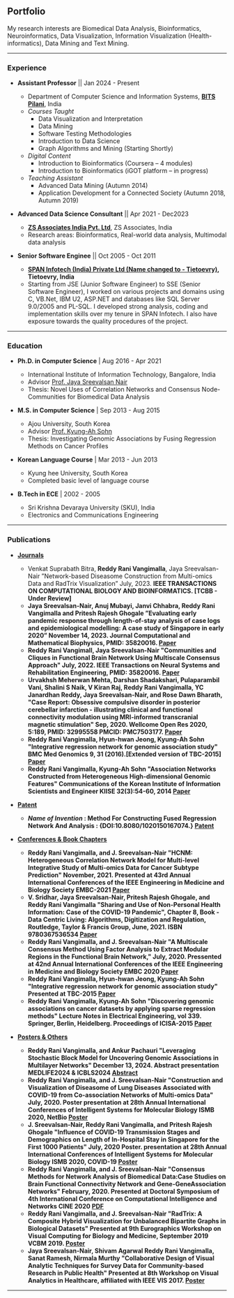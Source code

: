 ## Portfolio
My research interests are Biomedical Data Analysis, Bioinformatics, Neuroinformatics, Data Visualization, Information
Visualization (Health-informatics), Data Mining and Text Mining.

---
 
### Experience
- <b>Assistant Professor</b> || Jan 2024 - Present
  -  Department of Computer Science and Information Systems, <b>[BITS Pilani](https://academic.bits-pilani.ac.in/)</b>, India    
   - <i>Courses Taught</i>  
     - Data Visualization and Interpretation
     - Data Mining
     - Software Testing Methodologies
     - Introduction to Data Science
     - Graph Algorithms and Mining (Starting Shortly)        
   - <i>Digital Content</i>  
     - Introduction to Bioinformatics (Coursera – 4 modules)
     - Introduction to Bioinformatics (iGOT platform – in progress)    
   - <i>Teaching Assistant</i>  
     - Advanced Data Mining (Autumn 2014)
     - Application Development for a Connected Society (Autumn 2018, Autumn 2019)
    
- <b>Advanced Data Science Consultant</b> || Apr 2021 - Dec2023
  - <b>[ZS Associates India Pvt. Ltd](https://www.zs.com/)</b>, ZS Associates, India
  - Research areas: Bioinformatics, Real-world data analysis, Multimodal data analysis
      
- <b>Senior Software Enginee</b> || Oct 2005 - Oct 2011
  - <b>[SPAN Infotech (India) Private Ltd (Name changed to - Tietoevry)](https://www.evry.com/in/), Tietoevry, India </b>
  - Starting from JSE (Junior Software Engineer) to SSE (Senior Software Engineer), I worked on various projects and domains using C, VB.Net, IBM U2, ASP.NET and databases like SQL Server 9.0/2005 and PL-SQL. I developed strong analysis, coding and implementation skills over my tenure in SPAN Infotech. I also have exposure towards the quality procedures of the project.

---

### Education
- <b>Ph.D. in Computer Science</b> | Aug 2016 - Apr 2021
  - International Institute of Information Technology, Bangalore, India  
  - Advisor [Prof. Jaya Sreevalsan Nair](https://sites.google.com/view/jaya-sreevalsan-nair/)
  - Thesis: Novel Uses of Correlation Networks and Consensus Node-Communities for Biomedical Data Analysis 
    
- <b>M.S. in Computer Science</b> | Sep 2013 - Aug 2015
  - Ajou University, South Korea 
  - Advisor [Prof. Kyung-Ah Sohn](https://sites.google.com/site/kasohn/home) 
  - Thesis: Investigating Genomic Associations by Fusing Regression Methods on Cancer Profiles
   
- <b>Korean Language Course</b> | Mar 2013 - Jun 2013
   - Kyung hee University, South Korea
   - Completed basic level of language course

- <b>B.Tech in ECE</b> | 2002 - 2005
  - Sri Krishna Devaraya University (SKU), India
  - Electronics and Communications  Engineering

---

### Publications
- <u><b>Journals</b></u>
  - Venkat Suprabath Bitra, <b>Reddy Rani Vangimalla</b>, Jaya Sreevalsan-Nair ”Network-based Diseasome Construction from Multi-omics Data and RadTrix Visualization” July, 2023. <b>IEEE TRANSACTIONS ON COMPUTATIONAL BIOLOGY AND BIOINFORMATICS. [TCBB - Under Review]
  - Jaya Sreevalsan-Nair, Anuj Mubayi, Janvi Chhabra, <b>Reddy Rani Vangimalla</b> and Pritesh Rajesh Ghogale ”Evaluating early pandemic response through length-of-stay analysis of case logs and epidemiological modelling: A case study of Singapore in early 2020” November 14, 2023. <b>Journal Computational and Mathematical Biophysics</b>, PMID: 35820016. [Paper](https://doi.org/10.1515/cmb-2023-0104)
  - <b>Reddy Rani Vangimall</b>, Jaya Sreevalsan-Nair "Communities and Cliques in Functional Brain Network Using Multiscale Consensus Approach" July, 2022. <b>IEEE Transactions on Neural Systems and Rehabilitation Engineering</b>, PMID: 35820016. [Paper](https://ieeexplore.ieee.org/document/9826786)
  - Urvakhsh Meherwan Mehta, Darshan Shadakshari, Pulaparambil Vani, Shalini S Naik, V Kiran Raj, <b>Reddy Rani Vangimalla</b>, YC Janardhan Reddy, Jaya Sreevalsan-Nair, and Rose Dawn Bharath, "Case Report: Obsessive compulsive disorder in posterior cerebellar infarction - illustrating clinical and functional connectivity modulation using MRI-informed transcranial magnetic stimulation" Sep, 2020. <b>Wellcome Open Res 2020</b>, 5:189, PMID: 32995558 PMCID: PMC7503177. [Paper](https://doi.org/10.12688/wellcomeopenres.16183.2)
  - <b>Reddy Rani Vangimalla</b>, Hyun-hwan Jeong, Kyung-Ah Sohn "Integrative regression network for genomic association study" <b>BMC Med Genomics</b> 9, 31 (2016).[Extended version of <b>TBC-2015</b>] [Paper](https://doi.org/10.1186/s12920-016-0192-7)
  - <b>Reddy Rani Vangimalla</b>, Kyung-Ah Sohn "Association Networks Constructed from Heterogeneous High-dimensional Genomic Features" Communications of the Korean Institute of Information Scientists and Engineer <b>KIISE</b> 32(3):54-60, 2014 [Paper](https://www.dbpia.co.kr/Journal/articleDetail?nodeId=NODE02373852)

- <u><b> Patent </b></u>
  - <i>Name of Invention</i> : Method For Constructing Fused Regression Network And  Analysis : {DOI:10.8080/1020150167074.} [Patent](https://doi.org/10.8080/1020150167074?urlappend=en)
    
- <u><b>Conferences & Book Chapters</b></u>
  - <b>Reddy Rani Vangimalla</b>, and J. Sreevalsan-Nair "HCNM: Heterogeneous Correlation Network Model for Multi-level Integrative Study of Multi-omics Data for Cancer Subtype Prediction" November, 2021. Presented at 43rd Annual International Conferences of the IEEE Engineering in Medicine and Biology Society <b>EMBC-2021</b> [Paper](https://ieeexplore.ieee.org/document/9630781)
  - V. Sridhar, Jaya Sreevalsan-Nair, Pritesh Rajesh Ghogale, and <b>Reddy Rani Vangimalla</b> "Sharing and Use of Non-Personal Health Information: Case of the COVID-19 Pandemic", Chapter 8, Book - Data Centric Living: Algorithms, Digitization and Regulation, <b>Routledge, Taylor & Francis Group, June, 2021</b>. ISBN 9780367536534 [Paper](https://doi.org/10.4324/9781003093442)
  - <b>Reddy Rani Vangimalla</b>, and J. Sreevalsan-Nair "A  Multiscale  Consensus  Method  Using  Factor  Analysis  to  Extract Modular  Regions  in  the  Functional  Brain  Network,"  July, 2020.  Pressented at 42nd Annual International Conferences of the IEEE Engineering in Medicine and Biology Society <b>EMBC 2020</b> [Paper](https://ieeexplore.ieee.org/document/9175622)
  - <b>Reddy Rani Vangimalla</b>, Hyun-hwan Jeong, Kyung-Ah Sohn "Integrative regression network for genomic association study" Presented at <b>TBC-2015</b> [Paper](https://doi.org/10.1186/s12920-016-0192-7)
  - <b>Reddy Rani Vangimalla</b>, Kyung-Ah Sohn "Discovering genomic associations on cancer datasets by applying sparse regression methods" Lecture Notes in Electrical Engineering, vol 339. <b>Springer</b>, Berlin, Heidelberg. Proceedings of <b>ICISA-2015</b> [Paper](https://link.springer.com/chapter/10.1007/978-3-662-46578-3_84)

- <u><b> Posters & Others </b></u>
  - <b>Reddy Rani Vangimalla</b>, and Ankur Pachauri "Leveraging Stochastic Block Model for Uncovering Genomic Associations in Multilayer Networks"  December 13, 2024. Abstract presentation <b>MEDLIFE2024 & ICBLS2024</b> [Abstract](https://sciencepublishinggroup.com/ISBN/979-8-88599-099-8/018)
  - <b>Reddy Rani Vangimalla</b>, and J. Sreevalsan-Nair "Construction and Visualization of Diseasome of Lung Diseases Associated with COVID-19 from Co-association Networks of Multi-omics Data"  July, 2020. Poster presentation at 28th Annual International Conferences of Intelligent Systems for Molecular Biology <b>ISMB 2020, NetBio</b> [Poster](https://doi.org/10.7490/f1000research.1118138.1)
  - J. Sreevalsan-Nair, <b>Reddy Rani Vangimalla</b>, and Pritesh Rajesh Ghogale "Influence of COVID-19 Transmission Stages and Demographics on Length of In-Hospital Stay in Singapore for the First 1000 Patients"  July, 2020  Poster. presentation at 28th Annual International Conferences of Intelligent Systems for Molecular Biology <b>ISMB 2020, COVID-19</b> [Poster](https://doi.org/10.7490/f1000research.1118104.1)
  - <b>Reddy Rani Vangimalla</b>, and J. Sreevalsan-Nair "Consensus  Methods  for  Network  Analysis  of  Biomedical  Data:Case Studies on Brain Functional Connectivity Network and Gene-GeneAssociation  Networks"  February, 2020.  Presented at Doctoral Symposium of 4th International Conference on Computational Intelligence and Networks <b>CINE 2020</b> [PDF](https://www.researchgate.net/publication/340965820_Consensus_Methods_for_Network_Analysis_of_Biomedical_Data_Case_Studies_on_Brain_Functional_Connectivity_Network_and_Gene-Gene_Association_Networks)
  - <b>Reddy Rani Vangimalla</b>, and J. Sreevalsan-Nair "RadTrix: A Composite Hybrid Visualization for Unbalanced Bipartite Graphs in Biological Datasets" Presented at 9th Eurographics Workshop on Visual Computing for Biology and Medicine, September 2019 <b>VCBM 2019</b>.  [Poster](https://conferences.eg.org/vcbm2019/wp-content/uploads/sites/2/2019/09/05.pdf)
  - Jaya Sreevalsan-Nair, Shivam Agarwal <b>Reddy Rani Vangimalla</b>, Sanat Ramesh, Nirmala Murthy "Collaborative Design of Visual Analytic Techniques for Survey Data for Community-based Research in Public Health" Presented at 8th Workshop on Visual Analytics in Healthcare, affiliated with <b>IEEE VIS 2017</b>. [Poster](https://www.iiitb.ac.in/GVCL/pubs/2017_SreevalsanNairMurthyAgarwalReddyRamesh_VAHC.pdf)


---
<!-- p style="font-size:11px">Page template forked from <a href="https://github.com/evanca/quick-portfolio">evanca</a></p -->
<!-- Remove above link if you don't want to attibute -->
